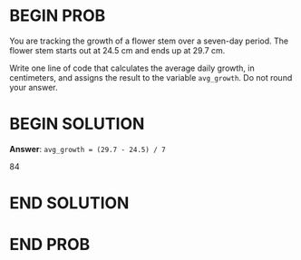 # BEGIN PROB

You are tracking the growth of a flower stem over a seven-day period.
The flower stem starts out at 24.5 cm and ends up at 29.7 cm.

Write one line of code that calculates the average daily growth, in
centimeters, and assigns the result to the variable `avg_growth`. Do not
round your answer.

# BEGIN SOLUTION

**Answer**: `avg_growth = (29.7 - 24.5) / 7`

<average>84</average>

# END SOLUTION

# END PROB